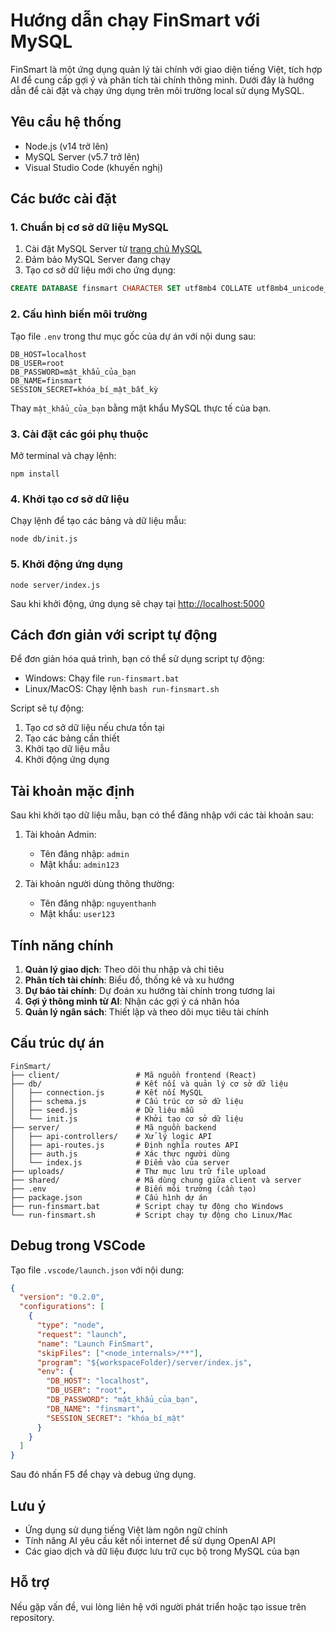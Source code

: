# Hướng dẫn chạy FinSmart với MySQL

FinSmart là một ứng dụng quản lý tài chính với giao diện tiếng Việt, tích hợp AI để cung cấp gợi ý và phân tích tài chính thông minh. Dưới đây là hướng dẫn để cài đặt và chạy ứng dụng trên môi trường local sử dụng MySQL.

## Yêu cầu hệ thống

- Node.js (v14 trở lên)
- MySQL Server (v5.7 trở lên)
- Visual Studio Code (khuyến nghị)

## Các bước cài đặt

### 1. Chuẩn bị cơ sở dữ liệu MySQL

1. Cài đặt MySQL Server từ [trang chủ MySQL](https://dev.mysql.com/downloads/mysql/)
2. Đảm bảo MySQL Server đang chạy
3. Tạo cơ sở dữ liệu mới cho ứng dụng:

```sql
CREATE DATABASE finsmart CHARACTER SET utf8mb4 COLLATE utf8mb4_unicode_ci;
```

### 2. Cấu hình biến môi trường

Tạo file `.env` trong thư mục gốc của dự án với nội dung sau:

```
DB_HOST=localhost
DB_USER=root
DB_PASSWORD=mật_khẩu_của_bạn
DB_NAME=finsmart
SESSION_SECRET=khóa_bí_mật_bất_kỳ
```

Thay `mật_khẩu_của_bạn` bằng mật khẩu MySQL thực tế của bạn.

### 3. Cài đặt các gói phụ thuộc

Mở terminal và chạy lệnh:

```
npm install
```

### 4. Khởi tạo cơ sở dữ liệu

Chạy lệnh để tạo các bảng và dữ liệu mẫu:

```
node db/init.js
```

### 5. Khởi động ứng dụng

```
node server/index.js
```

Sau khi khởi động, ứng dụng sẽ chạy tại [http://localhost:5000](http://localhost:5000)

## Cách đơn giản với script tự động

Để đơn giản hóa quá trình, bạn có thể sử dụng script tự động:

- Windows: Chạy file `run-finsmart.bat`
- Linux/MacOS: Chạy lệnh `bash run-finsmart.sh`

Script sẽ tự động:
1. Tạo cơ sở dữ liệu nếu chưa tồn tại
2. Tạo các bảng cần thiết
3. Khởi tạo dữ liệu mẫu
4. Khởi động ứng dụng

## Tài khoản mặc định

Sau khi khởi tạo dữ liệu mẫu, bạn có thể đăng nhập với các tài khoản sau:

1. Tài khoản Admin:
   - Tên đăng nhập: `admin`
   - Mật khẩu: `admin123`

2. Tài khoản người dùng thông thường:
   - Tên đăng nhập: `nguyenthanh`
   - Mật khẩu: `user123`

## Tính năng chính

1. **Quản lý giao dịch**: Theo dõi thu nhập và chi tiêu
2. **Phân tích tài chính**: Biểu đồ, thống kê và xu hướng
3. **Dự báo tài chính**: Dự đoán xu hướng tài chính trong tương lai
4. **Gợi ý thông minh từ AI**: Nhận các gợi ý cá nhân hóa
5. **Quản lý ngân sách**: Thiết lập và theo dõi mục tiêu tài chính

## Cấu trúc dự án

```
FinSmart/
├── client/                 # Mã nguồn frontend (React)
├── db/                     # Kết nối và quản lý cơ sở dữ liệu
│   ├── connection.js       # Kết nối MySQL
│   ├── schema.js           # Cấu trúc cơ sở dữ liệu
│   ├── seed.js             # Dữ liệu mẫu
│   └── init.js             # Khởi tạo cơ sở dữ liệu
├── server/                 # Mã nguồn backend
│   ├── api-controllers/    # Xử lý logic API
│   ├── api-routes.js       # Định nghĩa routes API
│   ├── auth.js             # Xác thực người dùng
│   └── index.js            # Điểm vào của server
├── uploads/                # Thư mục lưu trữ file upload
├── shared/                 # Mã dùng chung giữa client và server
├── .env                    # Biến môi trường (cần tạo)
├── package.json            # Cấu hình dự án
├── run-finsmart.bat        # Script chạy tự động cho Windows
└── run-finsmart.sh         # Script chạy tự động cho Linux/Mac
```

## Debug trong VSCode

Tạo file `.vscode/launch.json` với nội dung:

```json
{
  "version": "0.2.0",
  "configurations": [
    {
      "type": "node",
      "request": "launch",
      "name": "Launch FinSmart",
      "skipFiles": ["<node_internals>/**"],
      "program": "${workspaceFolder}/server/index.js",
      "env": {
        "DB_HOST": "localhost",
        "DB_USER": "root",
        "DB_PASSWORD": "mật_khẩu_của_bạn",
        "DB_NAME": "finsmart",
        "SESSION_SECRET": "khóa_bí_mật"
      }
    }
  ]
}
```

Sau đó nhấn F5 để chạy và debug ứng dụng.

## Lưu ý

- Ứng dụng sử dụng tiếng Việt làm ngôn ngữ chính
- Tính năng AI yêu cầu kết nối internet để sử dụng OpenAI API
- Các giao dịch và dữ liệu được lưu trữ cục bộ trong MySQL của bạn

## Hỗ trợ

Nếu gặp vấn đề, vui lòng liên hệ với người phát triển hoặc tạo issue trên repository.